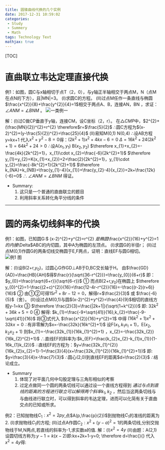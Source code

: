 ```yaml
---
title: 圆锥曲线代换的几个实例
date: 2017-12-31 10:59:02
categories: 
 - Study
 - Summery
 - Math
tags: Technology Text
mathjax: true
---
```

[TOC]
# 直曲联立韦达定理直接代换
例1：如图，圆C与x轴相切于点T（2，0），与y轴正半轴相交于两点M，N（点M在点N的下方），且|MN|=3。
(Ⅰ)求圆C的方程。
(Ⅱ)过点M任作一条直线与椭圆$\frac{x^{2}}{8}+\frac{y^{2}}{4}=1$相交于两点A、B，连接AN，BN ，求证：$\angle ANM=\angle BNM$ 。
![一类例一](圆锥曲线代换的几个实例/2.png)

解：(Ⅰ)过C做CP垂直于y轴，连接CM，设C坐标（2，r）。
在$\triangle CMP$中，$2^{2}+(\frac{MN}{2})^{2}=r^{2} \therefore$r=$\frac{5}{2}$
$\therefore$圆C方程为$(x-2)^{2}+(y-\frac{5}{2})^{2}=\frac{25}{4}$
(Ⅱ)易知M(0,1) N(0,4) $\therefore$设AB方程y=kx+1
代入$x^{2}+y^{2}-8=0$得：$(2k^{2}+1)x^{2}+4kx-6=0$
$\Delta=16k^{2}+24(2k^{2}+1)=64k^{2}+24>0$
$\therefore$设A($x_{1},y_{1}$) B($x_{2},y_{2}$)
$\therefore x_{1}+x_{2}=-\frac{4k}{2k^{2}+1}，x_{1}\cdot x_{2}=\frac{-6}{2k^{2}+1}$
$\therefore y_{1}+y_{2}=K(x_{1}+x_{2})+2=\frac{2}{2k^{2}+1}，y_{1}\cdot y_{2}=\frac{-8k^{2}+1}{2k^{2}+1}$
$\therefore k_{NA}+k_{NB}=\frac{y_{1}-4}{x_{1}}+\frac{y_{2}-4}{x_{2}}=2k+\frac{12k}{-6}=0$
$\therefore \angle ANM=\angle BNM$ 得证。

* Summary:
    1. 这只是一个普通的直曲联立的题目
    2. 利用斜率关系转化角平分线的条件
******
# 圆的两条切线斜率的代换
例1：如图，已知圆G:$ (x-2)^{2}+y^{2}=r^{2} $是椭圆$\frac{x^{2}}{16}+y^{2}=1$的内接$\Delta$ABC的内切圆，其中A为椭圆的左顶点。
(Ⅰ)求圆G的半径r；
(Ⅱ)过点M(0,1)作圆G的两条切线交椭圆于E,F两点，证明：直线EF与圆G相切。
![例1 图](/圆锥曲线代换的几个实例/例1.png)

解：(Ⅰ)设B(2+r,$y_{0}$)，过圆心G作GD$\perp$AB于D,BC交长轴于H。
由$\frac{GD}{AD}=\frac{HB}{AH}$得$\frac{r}{\sqrt{36-r^{2}}}=\frac{y_{0}}{6+r}$
即：$y_{0}=\frac{r\sqrt{6+r}}{\sqrt{6-r}}$ ①
而点B(2+r,$y_{0}$)在椭圆上
$\therefore y_{0}^{2}=1-\frac{(2+c)^{2}}{16}=\frac{12-4r-r^{2}}{16}=-\frac{(r-2)(r+6)}{16}$ ②
由①②可得$15r^{2}+8r-12=0$，解得r=$\frac{2}{3}$ 或 $\frac{-6}{5}$（舍）。
(Ⅱ)设过点M(0,1)与圆$(x-2)^{2}+y^{2}=\frac{4}{9}$相切的直线方程y-1=kx ③
$\therefore \frac{2}{3}=\frac{|2k+1|}{\sqrt{1+k^{2}}}$
即: $32k^{2}+36k+5=0$ ④
解得: $k_{1}=\frac{-9+\sqrt{41}}{16},k_{2}=\frac{-9-\sqrt{41}}{16}$
将③式代入 $\frac{x^{2}}{16}+y^{2}=1$ 中得 $(16k^{2}+1)x^{2}+32kx=0$
$\therefore$有非零解为$x=-\frac{32k}{16k^{2}+1}$
设F($x_{1},k_{1}x_{1}+1$)，E($x_{2},k_{2}x_{2}+1$)
则$x_{1}=-\frac{32k_{1}}{16k_{1}^{2}+1} ，x_{2}=-\frac{32k_{2}}{16k_{2}^{2}+1}$
$\therefore$直线EF的斜率为:$k_{EF}=\frac{k_{2}x_{2}-k_{1}x_{1}}{1-16k_{1}k_{2}}$ 
$\therefore$直线EF的方程为：$y+\frac{32k_{1}^{2}}{16k_{2}x_{2}+1}-1=\frac{3}{4}(x+\frac{32k_{1}^{2}}{16k_{1}^{2}+1})$ 
即: $y=\frac{3}{4}x-\frac{7}{3}$
$\therefore$圆心(2,0)到直线EF的距离$d=\frac{2}{3}$
$\therefore$结论成立。
* Summary
    1. 体现了对平面几何中勾股定理与三角形相似的考察
    2. 过定点做同一个圆的两条切线可以通过设一个直线方程得到 *通过与点到直线的距离的方程进行联立可以解得两个斜率$k_{1},k_{2}$* ，然后当这两条切线与与曲线进行联立时，可以得到斜率的韦达定理，进而可以化简有关于直曲交点的已知或所求。

例2：已知抛物线$C_{1}:x^{2}=2py$,点$A(p,\frac{p}{2})$到抛物线$C_{1}$的准线的距离为$2$.
(Ⅰ)求抛物线$C_{1}$的方程;
(Ⅱ)过点A作圆$C_{2}:x^{2}+(y-a)^{2}=1$的两条切线,分别交抛物线于M,N两点,若直线的斜率为-1,求实数a的值.
解：(Ⅰ)$x^{2}=4y$
(Ⅱ)由题：A(2,1) 设圆切线方称为:$y-1=k(x-2)$即:kx+2k+1-y=0;
\therefore d=\frac{}{}
代入$x^{2}=4y$得:

